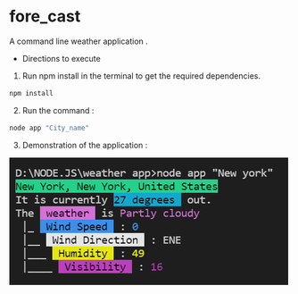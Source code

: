 # fore_cast
A command line weather application .

* Directions to execute 
1. Run npm install in the terminal to get the required dependencies.
```bash
npm install
```
2. Run the command : 
```bash
node app "City_name"
```
3. Demonstration of the application : 


![GitHub Logo](/utils/demo.png)

